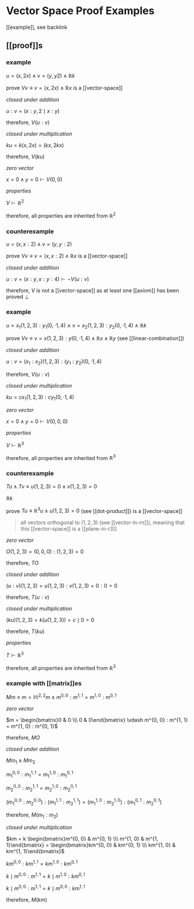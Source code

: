 # Vector Space Proof Examples

[[example]], see backlink

## [[proof]]s

### example

$u = (x, 2x) \land v = (y, y2) \land \mathbb R k$

prove $V v \equiv v = (x, 2x) \land \mathbb R x$ is a [[vector-space]]

_closed under addition_

$u : v = (x : y, 2 \mid x : y)$

therefore, $V (u : v)$

_closed under multiplication_

$ku = k(x, 2x) = (kx, 2kx)$

therefore, $V (ku)$

_zero vector_

$x = 0 \land y = 0 \vdash V (0, 0)$

_properties_

$V \vdash \mathbb R^2$

therefore, all properties are inherited from $\mathbb R^2$

### counterexample

$u = (x, x : 2) \land v = (y, y : 2)$

prove $V v \equiv v = (x, x : 2) \land \mathbb R x$ is a [[vector-space]]

_closed under addition_

$u : v = (x : y, x : y : 4) \vdash \lnot V (u : v)$

therefore, $V$ is not a [[vector-space]] as at least one [[axiom]] has been proved $\bot$

### example

$u = x_1(1, 2, 3) : y_1(0, \cdot 1, 4)\ \land\ v = x_2(1, 2, 3) : y_2(0, \cdot 1, 4)\ \land\ \mathbb R k$

prove $V v \equiv v = x(1, 2, 3) : y(0, \cdot 1, 4) \land \mathbb R x \land \mathbb R y$ (see [[linear-combination]])

_closed under addition_

$u : v = (x_1 : x_2)(1, 2, 3) : (y_1 : y_2)(0, \cdot 1, 4)$

therefore, $V (u : v)$

_closed under multiplication_

$ku = cx_1(1, 2, 3) : cy_1(0, \cdot 1, 4)$

_zero vector_

$x = 0 \land y = 0 \vdash V (0, 0, 0)$

_properties_

$V \vdash \mathbb R^3$

therefore, all properties are inherited from $\mathbb R^3$

### counterexample

$T u \land T v \equiv u(1, 2, 3) = 0 \land v(1, 2, 3) = 0$

$\mathbb R k$

prove $T u \equiv \mathbb R^3 u \land u(1, 2, 3) = 0$ (see [[dot-product]]) is a [[vector-space]]

> all vectors orthogonal to $(1, 2, 3)$ (see [[vector-in-rn]]), meaning that this [[vector-space]] is a [[plane-in-r3]]

_zero vector_

$O(1, 2, 3) = (0, 0, 0) : (1, 2, 3) = 0$

therefore, $T O$

_closed under addition_

$(u : v)(1, 2, 3) = u(1, 2, 3) : v(1, 2, 3) = 0 : 0 = 0$

therefore, $T (u : v)$

_closed under multiplication_

$(ku)(1, 2, 3) = k(u(1, 2, 3)) = c \mid 0 = 0$

therefore, $T (ku)$

_properties_

$T \vdash \mathbb R^3$

therefore, all properties are inherited from $\mathbb R^3$

### example with [[matrix]]es

$M m \equiv m = \mathbb M^{2, 2} m \land m^{0, 0} : m^{1, 1} = m^{1, 0} : m^{0, 1}$

_zero vector_

$m = \begin{bmatrix}0 & 0 \\\  0 & 0\end{bmatrix} \vdash m^{0, 0} : m^{1, 1} = m^{1, 0} : m^{0, 1}$

therefore, $M O$

_closed under addition_

$M m_1 \land M m_2$

$m_1^{0, 0} : m_1^{1, 1} = m_1^{1, 0} : m_1^{0, 1}$

$m_2^{0, 0} : m_2^{1, 1} = m_2^{1, 0} : m_2^{0, 1}$

$(m_1^{0, 0} : m_2^{0, 0}) : (m_1^{1, 1} : m_2^{1, 1}) = (m_1^{1, 0} : m_2^{1, 0}) : (m_1^{0, 1} : m_2^{0, 1})$

therefore, $M (m_1 : m_2)$

_closed under multiplication_

$km = k \begin{bmatrix}m^{0, 0} & m^{0, 1} \\\  m^{1, 0} & m^{1, 1}\end{bmatrix} = \begin{bmatrix}km^{0, 0} & km^{0, 1} \\\  km^{1, 0} & km^{1, 1}\end{bmatrix}$

$km^{0, 0} : km^{1, 1} = km^{1, 0} : km^{0, 1}$

$k \mid m^{0, 0} : m^{1, 1} = k \mid m^{1, 0} : km^{0, 1}$

$k \mid m^{0, 0} : m^{1, 1} = k \mid m^{0, 0} : km^{1, 1}$

therefore, $M(km)$
